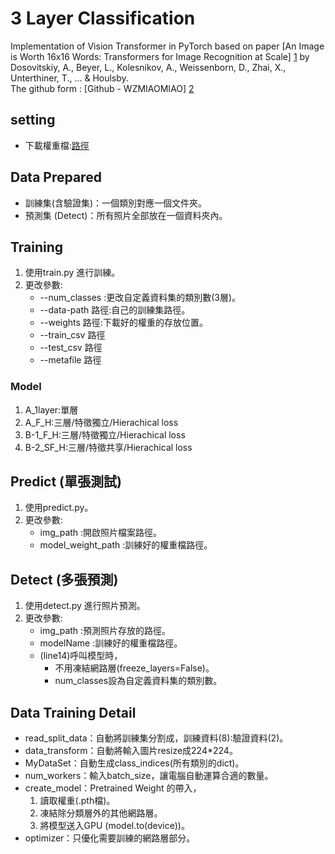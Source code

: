﻿# 3 Layer Classification
Implementation of Vision Transformer in PyTorch based on paper [An Image is Worth 16x16 Words: Transformers for Image Recognition at Scale] [1] by Dosovitskiy, A., Beyer, L., Kolesnikov, A., Weissenborn, D., Zhai, X., Unterthiner, T., ... & Houlsby.  
The github form : [Github - WZMIAOMIAO] [2]

## setting
- 下載權重檔:[路徑]

## Data Prepared
- 訓練集(含驗證集)：一個類別對應一個文件夾。
- 預測集 (Detect)：所有照片全部放在一個資料夾內。

## Training 
1. 使用train.py 進行訓練。
2. 更改參數:
    - --num_classes :更改自定義資料集的類別數(3層)。
    - --data-path 路徑:自己的訓練集路徑。
    - --weights 路徑:下載好的權重的存放位置。
    - --train_csv 路徑
    - --test_csv 路徑
    - --metafile 路徑

### Model
1. A_1layer:單層
2. A_F_H:三層/特徵獨立/Hierachical loss
3. B-1_F_H:三層/特徵獨立/Hierachical loss
4. B-2_SF_H:三層/特徵共享/Hierachical loss

## Predict (單張測試)
1. 使用predict.py。
2. 更改參數:
    - img_path :開啟照片檔案路徑。
    - model_weight_path :訓練好的權重檔路徑。

## Detect (多張預測)
1. 使用detect.py 進行照片預測。
2. 更改參數:
    - img_path :預測照片存放的路徑。
    - modelName :訓練好的權重檔路徑。
    - (line14)呼叫模型時，
        - 不用凍結網路層(freeze_layers=False)。
        - num_classes設為自定義資料集的類別數。

## Data Training Detail
- read_split_data：自動將訓練集分割成，訓練資料(8):驗證資料(2)。
- data_transform：自動將輸入圖片resize成224*224。
- MyDataSet：自動生成class_indices(所有類別的dict)。
- num_workers：輸入batch_size，讓電腦自動運算合適的數量。
- create_model：Pretrained Weight 的帶入，
    1. 讀取權重(.pth檔)。
    2. 凍結除分類層外的其他網路層。
    3. 將模型送入GPU (model.to(device))。
- optimizer：只優化需要訓練的網路層部分。

[1]: https://arxiv.org/abs/2010.11929 "Deep Residual Learning for Image Recognition"
[2]: https://github.com/WZMIAOMIAO/deep-learning-for-image-processing/blob/master/pytorch_classification/vision_transformer/README.mdr "Github - WZMIAOMIAO"
[路徑]: https://github.com/rwightman/pytorch-image-models/releases/download/v0.1-vitjx/jx_vit_base_patch16_224_in21k-e5005f0a.pth

